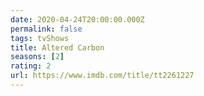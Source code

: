 ```yaml
---
date: 2020-04-24T20:00:00.000Z
permalink: false
tags: tvShows
title: Altered Carbon
seasons: [2]
rating: 2
url: https://www.imdb.com/title/tt2261227
---
```

